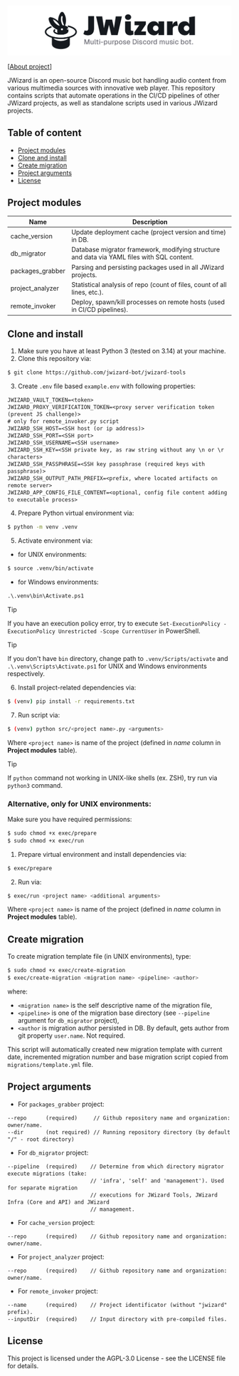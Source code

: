![](.github/banner.png)

[[About project](https://jwizard.pl/about)]

JWizard is an open-source Discord music bot handling audio content from various multimedia sources
with innovative web player. This repository contains scripts that automate operations in the CI/CD
pipelines of other JWizard projects, as well as standalone scripts used in various JWizard projects.

## Table of content

* [Project modules](#project-modules)
* [Clone and install](#clone-and-install)
* [Create migration](#create-migration)
* [Project arguments](#project-arguments)
* [License](#license)

## Project modules

| Name             | Description                                                                                |
|------------------|--------------------------------------------------------------------------------------------|
| cache_version    | Update deployment cache (project version and time) in DB.                                  |
| db_migrator      | Database migrator framework, modifying structure and data via YAML files with SQL content. |
| packages_grabber | Parsing and persisting packages used in all JWizard projects.                              |
| project_analyzer | Statistical analysis of repo (count of files, count of all lines, etc.).                   |
| remote_invoker   | Deploy, spawn/kill processes on remote hosts (used in CI/CD pipelines).                    |

## Clone and install

1. Make sure you have at least Python 3 (tested on 3.14) at your machine.
2. Clone this repository via:

```bash
$ git clone https://github.com/jwizard-bot/jwizard-tools
```

3. Create `.env` file based `example.env` with following properties:

```properties
JWIZARD_VAULT_TOKEN=<token>
JWIZARD_PROXY_VERIFICATION_TOKEN=<proxy server verification token (prevent JS challenge)>
# only for remote_invoker.py script
JWIZARD_SSH_HOST=<SSH host (or ip address)>
JWIZARD_SSH_PORT=<SSH port>
JWIZARD_SSH_USERNAME=<SSH username>
JWIZARD_SSH_KEY=<SSH private key, as raw string without any \n or \r characters>
JWIZARD_SSH_PASSPHRASE=<SSH key passphrase (required keys with passphrase)>
JWIZARD_SSH_OUTPUT_PATH_PREFIX=<prefix, where located artifacts on remote server>
JWIZARD_APP_CONFIG_FILE_CONTENT=<optional, config file content adding to executable process>
```

4. Prepare Python virtual environment via:

```bash
$ python -m venv .venv
```

5. Activate environment via:

* for UNIX environments:

```bash
$ source .venv/bin/activate
```

* for Windows environments:

```cmd
.\.venv\bin\Activate.ps1
```

> [!TIP]
> If you have an execution policy error, try to execute
> `Set-ExecutionPolicy -ExecutionPolicy Unrestricted -Scope CurrentUser` in PowerShell.

> [!TIP]
> If you don't have `bin` directory, change path to `.venv/Scripts/activate` and
> `.\.venv\Scripts\Activate.ps1` for UNIX and Windows environments respectively.

6. Install project-related dependencies via:

```bash
$ (venv) pip install -r requirements.txt
```

7. Run script via:

```bash
$ (venv) python src/<project name>.py <arguments>
```

Where `<project name>` is name of the project (defined in *name* column in **Project modules**
table).

> [!TIP]
> If `python` command not working in UNIX-like shells (ex. ZSH), try run via `python3` command.

### Alternative, only for UNIX environments:

Make sure you have required permissions:

```bash
$ sudo chmod +x exec/prepare
$ sudo chmod +x exec/run
```

1. Prepare virtual environment and install dependencies via:

```bash
$ exec/prepare
```

2. Run via:

```bash
$ exec/run <project name> <additional arguments>
```

Where `<project name>` is name of the project (defined in *name* column in **Project modules**
table).

## Create migration

To create migration template file (in UNIX environments), type:

```bash
$ sudo chmod +x exec/create-migration
$ exec/create-migration <migration name> <pipeline> <author>
```

where:

* `<migration name>` is the self descriptive name of the migration file,
* `<pipeline>` is one of the migration base directory (see `--pipeline` argument for `db_migrator`
  project),
* `<author` is migration author persisted in DB. By default, gets author from git property
  `user.name`. Not required.

This script will automatically created new migration template with current date, incremented
migration number and base migration script copied from `migrations/template.yml` file.

## Project arguments

* For `packages_grabber` project:

```
--repo      (required)     // Github repository name and organization: owner/name.
--dir       (not required) // Running repository directory (by default "/" - root directory)
```

* For `db_migrator` project:

```
--pipeline  (required)    // Determine from which directory migrator execute migrations (take:
                          // 'infra', 'self' and 'management'). Used for separate migration
                          // executions for JWizard Tools, JWizard Infra (Core and API) and JWizard
                          // management.
```

* For `cache_version` project:

```
--repo      (required)    // Github repository name and organization: owner/name.
```

* For `project_analyzer` project:

```
--repo      (required)    // Github repository name and organization: owner/name.
```

* For `remote_invoker` project:

```
--name      (required)    // Project identificator (without "jwizard" prefix).
--inputDir  (required)    // Input directory with pre-compiled files.
```

## License

This project is licensed under the AGPL-3.0 License - see the LICENSE file for details.
